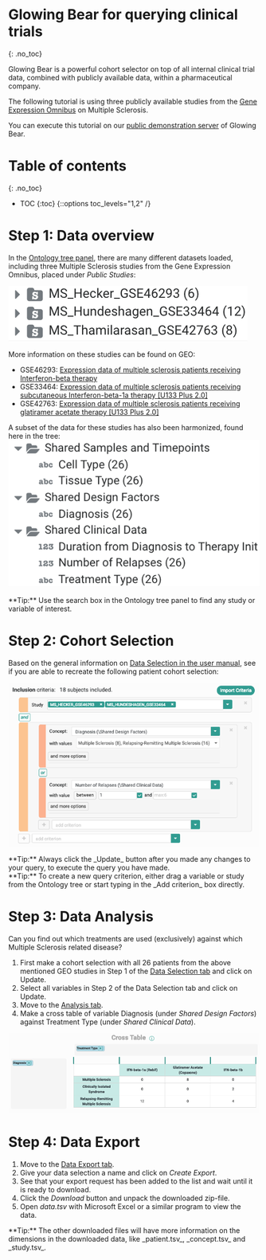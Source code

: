 # Glowing Bear for querying clinical trials
{: .no_toc}

Glowing Bear is a powerful cohort selector on top of all internal clinical
trial data, combined with publicly available data, within a pharmaceutical
company.

The following tutorial is using three publicly available studies from the
[Gene Expression Omnibus](https://www.ncbi.nlm.nih.gov/geo/) on Multiple
Sclerosis.

You can execute this tutorial on our
[public demonstration server](/getting-started) of Glowing Bear.

# Table of contents
{: .no_toc}

* TOC
{:toc}
{::options toc_levels="1,2" /}

# Step 1: Data overview

In the [Ontology tree panel](/docs/#ontology-tree), there are many different
datasets loaded, including three Multiple Sclerosis studies from the Gene
Expression Omnibus, placed under _Public Studies_:

![Multiple Sclerosis studies from the Gene Expression Omnibus][clinical-trials]

More information on these studies can be found on GEO:
* GSE46293: [Expression data of multiple sclerosis patients receiving Interferon-beta therapy](https://www.ncbi.nlm.nih.gov/geo/query/acc.cgi?acc=GSE46293)
* GSE33464: [Expression data of multiple sclerosis patients receiving subcutaneous Interferon-beta-1a therapy [U133 Plus 2.0]](https://www.ncbi.nlm.nih.gov/geo/query/acc.cgi?acc=GSE33464)
* GSE42763: [Expression data of multiple sclerosis patients receiving glatiramer acetate therapy [U133 Plus 2.0]](https://www.ncbi.nlm.nih.gov/geo/query/acc.cgi?acc=GSE42763)

A subset of the data for these studies has also been harmonized, found here in the tree:
![Harmonized data from GEO studies][clinical-trials-harmonized]

<div class='note'></div>
**Tip:** Use the search box in the Ontology tree panel to find any study or
variable of interest.

# Step 2: Cohort Selection

Based on the general information on
[Data Selection in the user manual](/docs/#data-selection), see if
you are able to recreate the following patient cohort selection:

![Cohort selection on clinical trial data][clinical-trial-cohort-selection]

<div class='note'></div>
**Tip:** Always click the _Update_ button after you made any changes to your query,
to execute the query you have made.

<div class='note'></div>
**Tip:** To create a new query criterion, either drag a variable or study from
the Ontology tree or start typing in the _Add criterion_ box directly.

# Step 3: Data Analysis

Can you find out which treatments are used (exclusively) against which Multiple
Sclerosis related disease?

1. First make a cohort selection with all 26 patients from the above mentioned
GEO studies in Step 1 of the [Data Selection tab](/docs/#data-selection) and
click on Update.
1. Select all variables in Step 2 of the Data Selection tab and click on Update.
1. Move to the [Analysis tab](/docs/#analysis).
1. Make a cross table of variable Diagnosis (under _Shared Design Factors_)
against Treatment Type (under _Shared Clinical Data_).

![Cross table on clinical trial data][clinical-trial-cross-table]

# Step 4: Data Export

1. Move to the [Data Export tab](/docs/#export).
1. Give your data selection a name and click on _Create Export_.
1. See that your export request has been added to the list and wait until it is
ready to download.
1. Click the _Download_ button and unpack the downloaded zip-file.
1. Open _data.tsv_ with Microsoft Excel or a similar program to view the data.

<div class='note'></div>
**Tip:** The other downloaded files will have more information on the dimensions
in the downloaded data, like _patient.tsv_, _concept.tsv_ and _study.tsv_.

[clinical-trials]: /tutorials/images/clinical-trials.png
[clinical-trials-harmonized]: /tutorials/images/clinical-trials-harmonized.png
[clinical-trial-cohort-selection]: /tutorials/images/clinical-trial-cohort-selection.png
[clinical-trial-cross-table]: /tutorials/images/clinical-trial-cross-table.png
